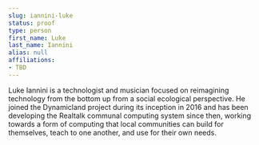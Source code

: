 ```yaml
---
slug: iannini-luke
status: proof
type: person
first_name: Luke
last_name: Iannini
alias: null
affiliations:
- TBD
---
```


Luke Iannini is a technologist and musician focused on reimagining technology from the bottom up from a social ecological perspective. He joined the Dynamicland project during its inception in 2016 and has been developing the Realtalk communal computing system since then, working towards a form of computing that local communities can build for themselves, teach to one another, and use for their own needs.

